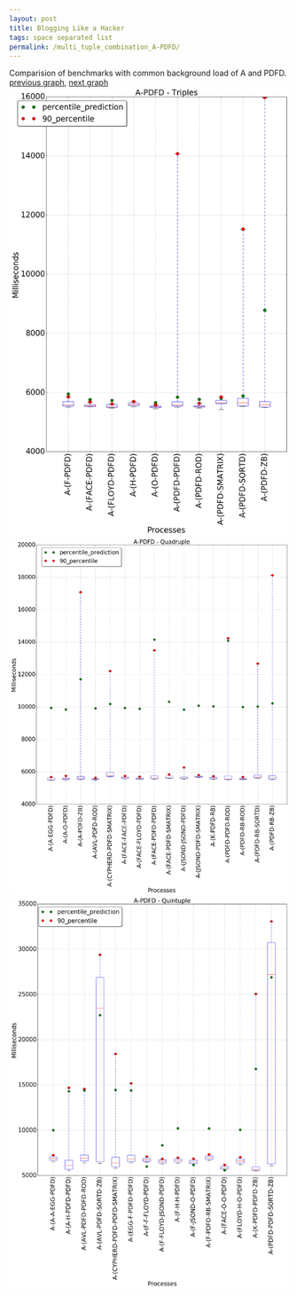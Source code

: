 ```yaml
---
layout: post
title: Blogging Like a Hacker
tags: space separated list
permalink: /multi_tuple_combination_A-PDFD/
---
```


Comparision of benchmarks with common background load of A and PDFD.
[previous graph](../multi_tuple_combination_A-O/), [next graph](../multi_tuple_combination_A-RB/)
![graph figure](./images/triple/A/A-PDFD_box.png)![graph figure](./images/quadruple/A/A-PDFD_box.png)![graph figure](./images/quintuple/A/A-PDFD_box.png)
